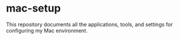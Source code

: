 # mac-setup
This repository documents all the applications, tools, and settings for configuring my Mac environment.
